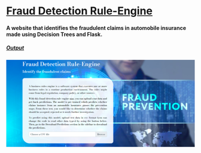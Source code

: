 # <ins>Fraud Detection Rule-Engine</ins> 

#### A website that identifies the fraudulent claims in automobile insurance made using Decision Trees and Flask.

##### <ins>Output</ins> 
![fraud](./static/images/ruleengine.PNG)

